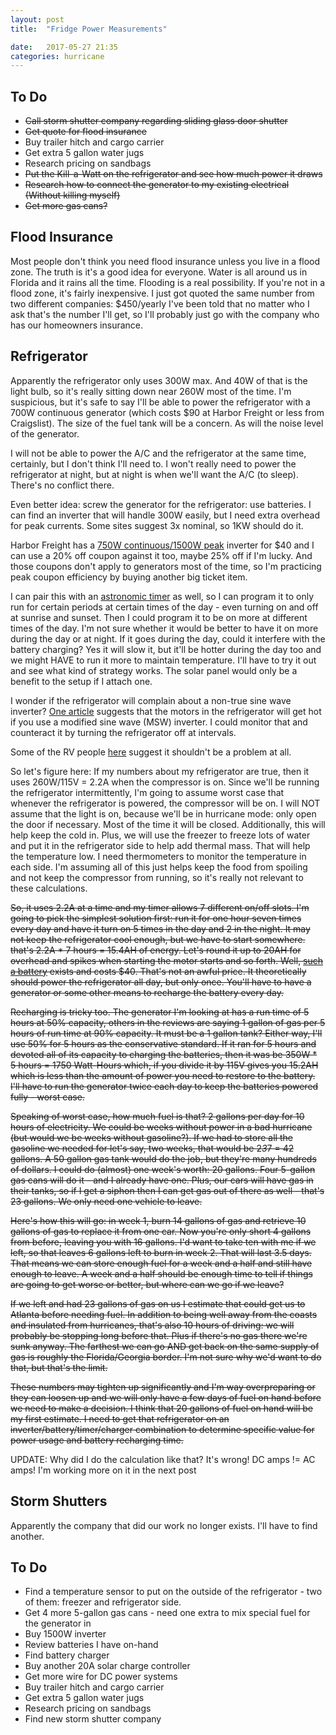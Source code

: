 ```yaml
---
layout: post
title:  "Fridge Power Measurements"

date:   2017-05-27 21:35
categories: hurricane
---
```


## To Do ##

* ~~Call storm shutter company regarding sliding glass door shutter~~
* ~~Get quote for flood insurance~~
* Buy trailer hitch and cargo carrier
* Get extra 5 gallon water jugs
* Research pricing on sandbags
* ~~Put the Kill-a-Watt on the refrigerator and see how much power it draws~~
* ~~Research how to connect the generator to my existing electrical (Without killing myself)~~
* ~~Get more gas cans?~~

## Flood Insurance ##

Most people don't think you need flood insurance unless you live in a flood zone. The truth is it's a good idea for everyone. Water is all around
us in Florida and it rains all the time. Flooding is a real possibility. If you're not in a flood zone, it's fairly inexpensive. I just got quoted
the same number from two different companies: $450/yearly  I've been told that no matter who I ask that's the number I'll get, so I'll probably just go with the company who has our homeowners insurance.

## Refrigerator ##

Apparently the refrigerator only uses 300W max. And 40W of that is the light bulb, so it's really sitting down near 260W most of the time. I'm
suspicious, but it's safe to say I'll be able to power the refrigerator with a 700W continuous generator (which costs $90 at Harbor Freight or less 
from Craigslist). The size of the fuel tank will be a concern. As will the noise level of the generator.

I will not be able to power the A/C and the refrigerator at the same time, certainly, but I don't think I'll need to. I won't really need to power
the refrigerator at night, but at night is when we'll want the A/C (to sleep). There's no conflict there.

Even better idea: screw the generator for the refrigerator: use batteries. I can find an inverter that will handle 300W easily, but I need
extra overhead for peak currents. Some sites suggest 3x nominal, so 1KW should do it.

Harbor Freight has a [750W continuous/1500W peak](https://www.harborfreight.com/750-watt-continuous1500-watt-peak-power-inverter-69660.html) inverter for $40 and I can use a 20% off coupon against it too, maybe 25% off if I'm lucky. And those coupons don't apply to generators most of
the time, so I'm practicing peak coupon efficiency by buying another big ticket item.

I can pair this with an [astronomic timer](http://amzn.to/2qt6VTG) as well, so I can program it to only run for certain periods at certain times of the day - even turning on and off at sunrise and sunset. Then I could program it to be on more at different times of the day. I'm not sure whether it
would be better to have it on more during the day or at night. If it goes during the day, could it interfere with the battery charging? Yes it will 
slow it, but it'll be hotter during the day too and we might HAVE to run it more to maintain temperature. I'll have to try it out and see what 
kind of strategy works. The solar panel would only be a benefit to the setup if I attach one. 

I wonder if the refrigerator will complain about a non-true sine wave inverter? [One article](https://www.lifewire.com/modified-sine-wave-inverter-damage-question-534760) suggests that the motors in the refrigerator will get hot
if you use a modified sine wave (MSW) inverter. I could monitor that and counteract it by turning the refrigerator off at intervals.

Some of the RV people [here](http://www.skoolie.net/forums/f51/modified-sine-wave-for-a-fridge-7665.html) suggest it shouldn't be a problem at all.

So let's figure here: If my numbers about my refrigerator are true, then it uses 260W/115V = 2.2A when the compressor is on. Since we'll be running
the refrigerator intermittently, I'm going to assume worst case that whenever the refrigerator is powered, the compressor will be on. I will NOT
assume that the light is on, because we'll be in hurricane mode: only open the door if necessary. Most of the time it will be closed. Additionally,
this will help keep the cold in. Plus, we will use the freezer to freeze lots of water and put it in the refrigerator side to help add thermal mass.
That will help the temperature low. I need thermometers to monitor the temperature in each side. I'm assuming all of this just helps keep the food from spoiling and not keep the compressor from running, so it's really not relevant to these calculations.

~~So, it uses 2.2A at a time and my timer allows 7 different on/off slots. I'm going to pick the simplest solution first: run it for one hour seven 
times every day and have it turn on 5 times in the day and 2 in the night. It may not keep the refrigerator cool enough, but we have to start somewhere. that's 2.2A * 7 hours = 15.4AH of energy. Let's round it up to 20AH for overhead and spikes when starting the motor starts and so forth. 
Well, [such a battery](http://amzn.to/2qosq96) exists and costs $40. That's not an awful price. It theoretically should power the refrigerator all
day, but only once. You'll have to have a generator or some other means to recharge the battery every day.~~

~~Recharging is tricky too. The generator I'm looking at has a run time of 5 hours at 50% capacity, others in the reviews are saying 1 gallon of gas 
per 5 hours of run time at 90% capacity.  It must be a 1 gallon tank?  Either way, I'll use 50% for 5 hours as the conservative standard. If it ran for 5 hours and devoted all of its capacity to charging the batteries, then it was be 350W * 5 hours = 1750 Watt-Hours which, if you divide it by 115V gives you 15.2AH which is less than the amount of power you need to restore to the battery. I'll have to run the generator twice each day
to keep the batteries powered fully - worst case.~~

~~Speaking of worst case, how much fuel is that? 2 gallons per day for 10 hours of electricity. We could be weeks without power in a bad hurricane (but would we be weeks without gasoline?). If we had to store all the gasoline we needed for let's say, two weeks, that would be 2*3*7 = 42 gallons. A 50 gallon gas tank would do the job, but they're many hundreds of dollars. I could do (almost) one week's worth: 20 gallons. Four 5-gallon gas cans will do it - and I already have one. Plus, our cars will have gas in their tanks, so if I get a siphon then I can get gas out of there as well - that's 23 gallons. We only need one vehicle to leave.~~

~~Here's how this will go: in week 1, burn 14 gallons of gas and retrieve 10 gallons of gas to replace it from one car. Now you're only short 4 gallons
from before, leaving you with 16 gallons. I'd want to take ten with me if we left, so that leaves 6 gallons left to burn in week 2. That will last 
3.5 days. That means we can store enough fuel for a week and a half and still have enough to leave. A week and a half should be enough time to tell
if things are going to get worse or better, but where can we go if we leave?~~

~~If we left and had 23 gallons of gas on us I estimate that could get us to Atlanta before needing fuel. In addition to being well away from the coasts and insulated from hurricanes, that's also 10 hours of driving: we will probably be stopping long before that. Plus if there's no gas there we're sunk anyway.  The farthest we can go AND get back on the same supply of gas is roughly the Florida/Georgia border. I'm not sure why we'd want to do that, but that's the limit.~~

~~These numbers may tighten up significantly and I'm way overpreparing or they can loosen up and we will only have a few days of fuel on hand before we need to make a decision. I think that 20 gallons of fuel on hand will be my first estimate. I need to get that refrigerator on an 
inverter/battery/timer/charger combination to determine specific value for power usage and battery recharging time.~~


UPDATE: Why did I do the calculation like that? It's wrong! DC amps != AC amps! I'm working more on it in the next post

## Storm Shutters ##

Apparently the company that did our work no longer exists. I'll have to find another.

## To Do ##

* Find a temperature sensor to put on the outside of the refrigerator - two of them: freezer and refrigerator side.
* Get 4 more 5-gallon gas cans - need one extra to mix special fuel for the generator in
* Buy 1500W inverter
* Review batteries I have on-hand
* Find battery charger
* Buy another 20A solar charge controller
* Get more wire for DC power systems
* Buy trailer hitch and cargo carrier
* Get extra 5 gallon water jugs
* Research pricing on sandbags
* Find new storm shutter company